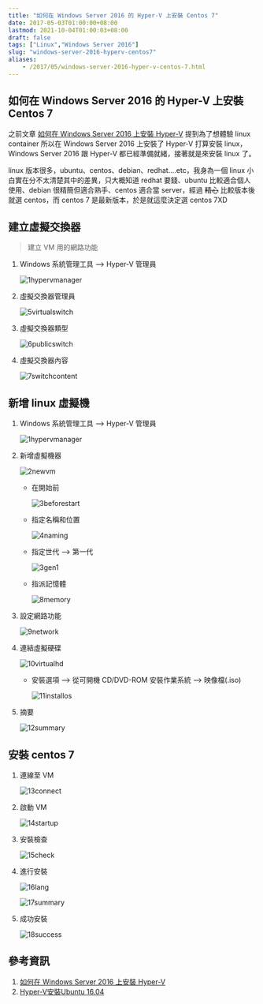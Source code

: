 ```yaml
---
title: "如何在 Windows Server 2016 的 Hyper-V 上安裝 Centos 7"
date: 2017-05-03T01:00:00+08:00
lastmod: 2021-10-04T01:00:03+08:00
draft: false
tags: ["Linux","Windows Server 2016"]
slug: "windows-server-2016-hyperv-centos7"
aliases:
    - /2017/05/windows-server-2016-hyper-v-centos-7.html
---
```

## 如何在 Windows Server 2016 的 Hyper-V 上安裝 Centos 7

之前文章 [如何在 Windows Server 2016 上安裝 Hyper-V](//blog.yowko.com/2017/05/windows-server-2016-hyper-v.html) 提到為了想體驗 linux container 所以在 Windows Server 2016 上安裝了 Hyper-V 打算安裝 linux，Windows Server 2016 跟 Hyper-V 都已經準備就緒，接著就是來安裝 linux 了。

linux 版本很多，ubuntu、centos、debian、redhat....etc，我身為一個 linux 小白實在分不太清楚其中的差異，只大概知道 redhat 要錢、ubuntu 比較適合個人使用、debian 很精簡但適合熟手、centos 適合當 server，經過 ~~精心~~ 比較版本後就選 centos，而 centos 7 是最新版本，於是就這麼決定選 centos 7XD

## 建立虛擬交換器

> 建立 VM 用的網路功能

1. Windows 系統管理工具 --> Hyper-V 管理員

    ![1hypervmanager](https://cloud.githubusercontent.com/assets/3851540/25579905/ae453728-2eae-11e7-9cd5-da0fcdd1625e.png)

2. 虛擬交換器管理員

    ![5virtualswitch](https://cloud.githubusercontent.com/assets/3851540/25579910/ae691b8e-2eae-11e7-83a4-e55fc3f4b9c9.png)

3. 虛擬交換器類型

    ![6publicswitch](https://cloud.githubusercontent.com/assets/3851540/25579911/ae6b0e8a-2eae-11e7-8227-c0ef1d21e0c0.png)

4. 虛擬交換器內容

    ![7switchcontent](https://cloud.githubusercontent.com/assets/3851540/25579912/ae71e66a-2eae-11e7-8f91-54db5c57dcf3.png)

## 新增 linux 虛擬機

1. Windows 系統管理工具 --> Hyper-V 管理員

    ![1hypervmanager](https://cloud.githubusercontent.com/assets/3851540/25579905/ae453728-2eae-11e7-9cd5-da0fcdd1625e.png)

2. 新增虛擬機器

    ![2newvm](https://cloud.githubusercontent.com/assets/3851540/25579906/ae4b3790-2eae-11e7-836c-4bcbd2bfeeb0.png)

    * 在開始前

        ![3beforestart](https://cloud.githubusercontent.com/assets/3851540/25579907/ae67b078-2eae-11e7-8c49-cd1dcc01fd5f.png)

    * 指定名稱和位置

        ![4naming](https://cloud.githubusercontent.com/assets/3851540/25579909/ae692d18-2eae-11e7-9cbd-b5ac0798a49e.png)

    * 指定世代 --> 第一代

        ![3gen1](https://cloud.githubusercontent.com/assets/3851540/25579908/ae68b482-2eae-11e7-937f-396f92b3dde0.png)

    * 指派記憶體

        ![8memory](https://cloud.githubusercontent.com/assets/3851540/25579913/ae8b99b6-2eae-11e7-85ad-2daa913ea0ff.png)

3. 設定網路功能

    ![9network](https://cloud.githubusercontent.com/assets/3851540/25579914/ae8c6d8c-2eae-11e7-9c99-151127cee037.png)

4. 連結虛擬硬碟

    ![10virtualhd](https://cloud.githubusercontent.com/assets/3851540/25579915/ae8f683e-2eae-11e7-96cf-d675057d6c33.png)

    * 安裝選項 --> 從可開機 CD/DVD-ROM 安裝作業系統 --> 映像檔(.iso)

        ![11installos](https://cloud.githubusercontent.com/assets/3851540/25579916/ae9152fc-2eae-11e7-8979-7763f17cb643.png)

5. 摘要

    ![12summary](https://user-images.githubusercontent.com/3851540/45695370-da308680-bb93-11e8-9c1a-54d8e5b05232.png)

## 安裝 centos 7

1. 連線至 VM

    ![13connect](https://cloud.githubusercontent.com/assets/3851540/25579918/ae971cb4-2eae-11e7-9d3b-8fbcb3b224ba.png)

2. 啟動 VM

    ![14startup](https://cloud.githubusercontent.com/assets/3851540/25579919/aeb77b94-2eae-11e7-8618-c6bbda1e04b5.png)

3. 安裝檢查

    ![15check](https://cloud.githubusercontent.com/assets/3851540/25579901/ae41e262-2eae-11e7-8b4b-79120670c75e.png)

4. 進行安裝

    ![16lang](https://cloud.githubusercontent.com/assets/3851540/25579902/ae425bca-2eae-11e7-96e8-7af45232e432.png)

    ![17summary](https://cloud.githubusercontent.com/assets/3851540/25579903/ae4274d4-2eae-11e7-9c3a-a6d79d882bb3.png)

5. 成功安裝

    ![18success](https://cloud.githubusercontent.com/assets/3851540/25579904/ae42c290-2eae-11e7-8ef5-9e4e468334b0.png)

## 參考資訊

1. [如何在 Windows Server 2016 上安裝 Hyper-V](//blog.yowko.com/2017/05/windows-server-2016-hyper-v.html)
2. [Hyper-V安裝Ubuntu 16.04](http://blog.xuite.net/yh96301/blog/463474218-Hyper-V%E5%AE%89%E8%A3%9DUbuntu+16.04)
